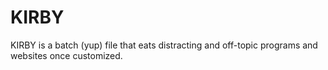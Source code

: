 # KIRBY
KIRBY is a batch (yup) file that eats distracting and off-topic programs and websites once customized.
